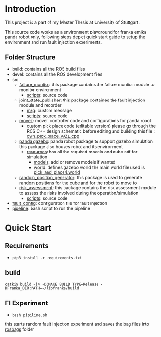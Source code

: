 # Introduction

This project is a part of my Master Thesis at University of Stuttgart. 

This source code works as a environment playground for franka emika panda robot only, following steps depict quick start guide to setup the environment and run fault injection experiments. 


## Folder Structure

- build: contains all the ROS build files
- devel: contains all the ROS development files
- src
  - [failure_monitor](src/failure_monitor/): this package contains the failure monitor module to monitor environment
    - [scripts](src/failure_monitor/scripts/): source code
  - [joint_state_publisher](src/joint_state_publisher/joint_state_publisher/): this package containes the fault injection module and recorder
    - [msg](src/joint_state_publisher/joint_state_publisher/msg/): custom message
    - [scripts](src/joint_state_publisher/joint_state_publisher/scripts/): source code
  - [moveit](src/moveit/): moveit controller code and configurations for panda robot
    - custom pick place code (editable version) please go through the ROS C++ design schematic before editing and building this file : [own_pick_place_VJZL.cpp](src/moveit/moveit_tutorials/doc/pick_place/src/own_pick_place_VJZL.cpp)
  - [panda gazebo](src/panda_gazebo/): panda robot package  to support gazebo simulation this package also houses robot and its environment
    - [resources](src/panda_gazebo/resources/): has all the required models and cube sdf for simulation
      - [models](src/panda-gazebo/panda_gazebo/resources/models/): add or remove models if wanted
      - [world](src/panda-gazebo/panda_gazebo/resources/worlds/): defines gazebo world the main world file used is [pick_and_place4.world](src/panda_gazebo/resources/worlds/pick_and_place4.world)
  - [random_position_generator](src/random_position_generator/): this package is used to generate random positions for the cube and for the robot to move to
  - [risk_assessment](src/risk_assessment/): this package contains the risk assessment module to assess the risks involved during the operation/simulation
    - [scripts](src/random_position_generator/scripts/): source code
- [fault_config](fault_config.yaml): configuration file for fault injection
- [pipeline](pipeline.sh): bash script to run the pipeline

# Quick Start

## Requirements
- `pip3 install -r requirements.txt`

## build

`catkin build -j4 -DCMAKE_BUILD_TYPE=Release -DFranka_DIR:PATH=~/libfranka/build`

## FI Experiment

- `bash pipiline.sh`

this starts random fault injection experiment and saves the bag files into [rosbags](rosbags/) folder
